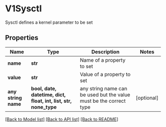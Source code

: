 # V1Sysctl

Sysctl defines a kernel parameter to be set

## Properties
Name | Type | Description | Notes
------------ | ------------- | ------------- | -------------
**name** | **str** | Name of a property to set | 
**value** | **str** | Value of a property to set | 
**any string name** | **bool, date, datetime, dict, float, int, list, str, none_type** | any string name can be used but the value must be the correct type | [optional]

[[Back to Model list]](../README.md#documentation-for-models) [[Back to API list]](../README.md#documentation-for-api-endpoints) [[Back to README]](../README.md)


